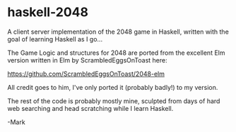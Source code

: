 haskell-2048
============
A client server implementation of the 2048 game in Haskell, written with the goal of learning Haskell as I go...

The Game Logic and structures for 2048 are ported from the excellent Elm version written in Elm by ScrambledEggsOnToast here:

https://github.com/ScrambledEggsOnToast/2048-elm

All credit goes to him, I've only ported it (probably badly!) to my version. 

The rest of the code is probably mostly mine, sculpted from days of hard web searching and head scratching while I learn Haskell.

-Mark
